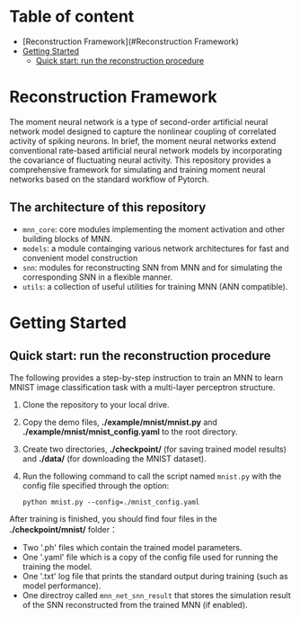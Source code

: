 
# Table of content
- [Reconstruction Framework](#Reconstruction Framework)
- [Getting Started](#getting-started)
  - [Quick start: run the reconstruction procedure](#quick-start-run-the-reconstruction-procedure)



# Reconstruction Framework

The moment neural network is a type of second-order artificial neural network model designed to capture the nonlinear coupling of correlated activity of spiking neurons. In brief, the moment neural networks extend conventional rate-based artificial neural network models by incorporating the covariance of fluctuating neural activity. This repository provides a comprehensive framework for simulating and training moment neural networks based on the standard workflow of Pytorch. 


## The architecture of this repository

* `mnn_core`: core modules implementing the moment activation and other building blocks of MNN.
* `models`: a module containging various network architectures for fast and convenient model construction
* `snn`: modules for reconstructing SNN from MNN and for simulating the corresponding SNN in a flexible manner.
* `utils`: a collection of useful utilities for training MNN (ANN compatible).

# Getting Started

## Quick start: run the reconstruction procedure

The following provides a step-by-step instruction to train an MNN to learn MNIST image classification task with a multi-layer perceptron structure.

1. Clone the repository to your local drive.
2. Copy the demo files, **./example/mnist/mnist.py** and **./example/mnist/mnist_config.yaml** to the root directory.
3. Create two directories, **./checkpoint/** (for saving trained model results) and **./data/** (for downloading the MNIST dataset).
4. Run the following command to call the script named `mnist.py` with the config file specified through the option:

   ```
   python mnist.py --config=./mnist_config.yaml
   ```

After training is finished, you should find four files in the **./checkpoint/mnist/** folder：

- Two '.ph' files which contain the trained model parameters.
- One '.yaml' file which is a copy of the config file used for running the training the model.
- One '.txt' log file that prints the standard output during training (such as model performance).
- One directroy called `mnn_net_snn_result` that stores the simulation result of the SNN reconstructed from the trained MNN (if enabled).



